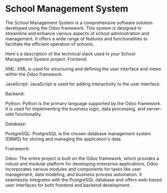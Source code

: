 
# School Management System

The School Management System is a comprehensive software solution developed using the Odoo framework. This system is designed to streamline and enhance various aspects of school administration and management. It offers a wide range of features and functionalities to facilitate the efficient operation of schools.

Here's a description of the technical stack used in your School Management System project:
Frontend:

XML: XML is used for structuring and defining the user interface and views within the Odoo framework. 

JavaScript: JavaScript is used for adding interactivity to the user interface.

Backend:

Python: Python is the primary language supported by the Odoo framework. It is used for implementing the business logic, data processing, and server-side functionality.

Database:

PostgreSQL: PostgreSQL is the chosen database management system (DBMS) for storing and managing the application's data. 

Framework:

Odoo: The entire project is built on the Odoo framework, which provides a robust and modular platform for developing enterprise applications. Odoo incorporates various modules and components for tasks like user management, data modeling, and business process automation. It seamlessly integrates with the PostgreSQL database and offers web-based user interfaces for both frontend and backend development.



